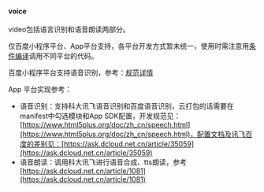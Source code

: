 #### voice

video包括语言识别和语音朗读两部分。

仅百度小程序平台、App平台支持，各平台开发方式暂未统一，使用时需注意用[条件编译](https://uniapp.dcloud.io/platform)调用不同平台的代码。

百度小程序平台支持语音识别，参考：[规范详情](https://smartprogram.baidu.com/docs/develop/api/ai_voice/)

App 平台实现参考：

- 语音识别：支持科大讯飞语音识别和百度语音识别，云打包的话需要在manifest中勾选模块和App SDK配置，开发规范见：[https://www.html5plus.org/doc/zh_cn/speech.html](https://www.html5plus.org/doc/zh_cn/speech.html)，配置文档及讯飞百度的差别见：[https://ask.dcloud.net.cn/article/35059](https://ask.dcloud.net.cn/article/35059)
- 语音朗读：调用科大讯飞进行语音合成、tts朗读，参考[https://ask.dcloud.net.cn/article/1081](https://ask.dcloud.net.cn/article/1081)